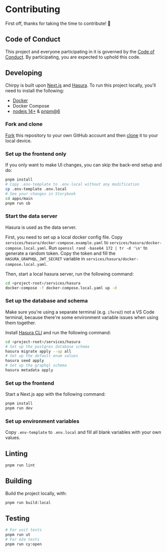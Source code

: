 # Contributing

First off, thanks for taking the time to contribute! 🙌

## Code of Conduct

This project and everyone participating in it is governed by the [Code of Conduct](CODE_OF_CONDUCT.md). By participating, you are expected to uphold this code.

## Developing

Chirpy is built upon [Next.js](https://nextjs.org) and [Hasura](https://github.com/hasura/graphql-engine). To run this project locally, you'll need to install the following:

- [Docker](https://docs.docker.com/get-docker)
- Docker Compose
- [nodejs 14+](https://nodejs.org) & [pnpm@6](https://pnpm.io/)

### Fork and clone

[Fork](https://help.github.com/articles/fork-a-repo/) this repository to your
own GitHub account and then [clone](https://help.github.com/articles/cloning-a-repository/) it to your local device.

### Set up the frontend only

If you only want to make UI changes, you can skip the back-end setup and do:

```bash
pnpm install
# Copy .env-template to .env.local without any modification
cp .env-template .env.local
# See your changes in Storybook
cd apps/main
pnpm run sb
```

### Start the data server

Hasura is used as the data server.

First, you need to set up a local docker config file. Copy `services/hasura/docker-compose.example.yaml` to `services/hasura/docker-compose.local.yaml`. Run `openssl rand -base64 172 | tr -d '\n'` to generate a random token. Copy the token and fill the `HASURA_GRAPHQL_JWT_SECRET` variable in `services/hasura/docker-compose.local.yaml`.

Then, start a local hasura server, run the following command:

```bash
cd <project-root>/services/hasura
docker-compose -f docker-compose.local.yaml up -d
```

### Set up the database and schema

Make sure you're using a separate terminal (e.g. `iTerm2`) not a VS Code terminal, because there're some environment variable issues when using them together.

Install [Hasura CLI](https://hasura.io/docs/latest/graphql/core/hasura-cli/install-hasura-cli.html) and run the following command:

```bash
cd <project-root>/services/hasura
# Set up the postgres database schema
hasura migrate apply --up all
# Set up the default enum values
hasura seed apply
# Set up the graphql schema
hasura metadata apply
```

### Set up the frontend

Start a Next.js app with the following command:

```bash
pnpm install
pnpm run dev
```

### Set up environment variables

Copy `.env-template` to `.env.local` and fill all blank variables with your own values.

## Linting

```bash
pnpm run lint
```

## Building

Build the project locally, with:

```bash
pnpm run build:local
```

## Testing

```bash
# For unit tests
pnpm run ut
# For e2e tests
pnpm run cy:open
```
